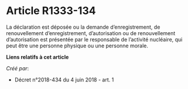 # Article R1333-134

La déclaration est déposée ou la demande d’enregistrement, de renouvellement d’enregistrement, d’autorisation ou de
renouvellement d’autorisation est présentée par le responsable de l’activité nucléaire, qui peut être une personne physique
ou une personne morale.

**Liens relatifs à cet article**

_Créé par_:

  - Décret n°2018-434 du 4 juin 2018 - art. 1
